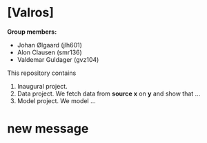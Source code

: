 # \[Valros\]

**Group members:**
- Johan Ølgaard (jlh601)
- Alon Clausen (smr136)
- Valdemar Guldager (gvz104)

This repository contains  
1. Inaugural project.  
2. Data project. We fetch data from **source x** on **y** and show that ...
3. Model project. We model ...


# new message 